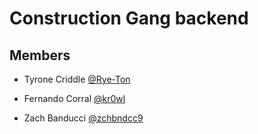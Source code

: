 # Construction Gang backend

## Members

- Tyrone Criddle [@Rye-Ton](http://github.com/Rye-Ton)

- Fernando Corral [@kr0wl](http://githbub.com/kr0wl)

- Zach Banducci [@zchbndcc9](http://github.com/zchbndcc9)


